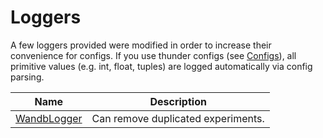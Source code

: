 # Loggers

A few loggers provided were modified in order to increase their convenience for configs. 
If you use thunder configs (see [Configs](../configs)), all primitive values
(e.g. int, float, tuples) are logged automatically via config parsing. 

| Name                        | Description                        |
|-----------------------------|------------------------------------|
| [WandbLogger](./wandb)      | Can remove duplicated experiments. |

